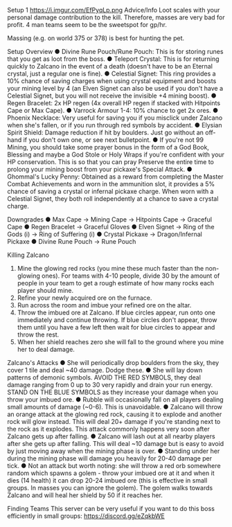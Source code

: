 Setup 1
https://i.imgur.com/EfPyqLp.png
Advice/Info
Loot scales with your personal damage contribution to the kill. Therefore, masses are very bad for profit. 4 man teams seem to be the sweetspot for gp/hr.

Massing (e.g. on world 375 or 378) is best for hunting the pet.

Setup Overview
● Divine Rune Pouch/Rune Pouch: This is for storing runes that you get as loot from the boss.
● Teleport Crystal: This is for returning quickly to Zalcano in the event of a death (doesn't have to be an Eternal crystal, just a regular one is fine).
● Celestial Signet: This ring provides a 10% chance of saving charges when using crystal equipment and boosts your mining level by 4 (an Elven Signet can also be used if you don't have a Celestial Signet, but you will not receive the invisible +4 mining boost).
● Regen Bracelet: 2x HP regen (4x overall HP regen if stacked with Hitpoints Cape or Max Cape).
● Varrock Armour 1-4: 10% chance to get 2x ores.
● Phoenix Necklace: Very useful for saving you if you misclick under Zalcano when she's fallen, or if you run through red symbols by accident.
● Elysian Spirit Shield: Damage reduction if hit by boulders. Just go without an off-hand if you don't own one, or see next bulletpoint.
● If you're not 99 Mining, you should take some prayer bonus in the form of a God Book, Blessing and maybe a God Stole or Holy Wraps if you're confident with your HP conservation. This is so that you can pray Preserve the entire time to prolong your mining boost from your pickaxe's Special Attack.
● Ghommal's Lucky Penny: Obtained as a reward from completing the Master Combat Achievements and worn in the ammunition slot, it provides a 5% chance of saving a crystal or infernal pickaxe charge. When worn with a Celestial Signet, they both roll independently at a chance to save a crystal charge.

Downgrades
● Max Cape → Mining Cape → Hitpoints Cape →  Graceful Cape
● Regen Bracelet → Graceful Gloves
● Elven Signet → Ring of the Gods (i) → Ring of Suffering (i)
● Crystal Pickaxe → Dragon/Infernal Pickaxe
● Divine Rune Pouch → Rune Pouch

Killing Zalcano
1. Mine the glowing red rocks (you mine these much faster than the non-glowing ones). For teams with 4-10 people, divide 30 by the amount of people in your team to get a rough estimate of how many rocks each player should mine.
2. Refine your newly acquired ore on the furnace.
3. Run across the room and imbue your refined ore on the altar.
4. Throw the imbued ore at Zalcano. If blue circles appear, run onto one immediately and continue throwing. If blue circles don't appear, throw them until you have a few left then wait for blue circles to appear and throw the rest.
5. When her shield reaches zero she will fall to the ground where you mine her to deal damage.

Zalcano's Attacks
● She will periodically drop boulders from the sky, they cover 1 tile and deal ~40 damage. Dodge these.
● She will lay down patterns of demonic symbols. AVOID THE RED SYMBOLS, they deal damage ranging from 0 up to 30 very rapidly and drain your run energy. STAND ON THE BLUE SYMBOLS as they increase your damage when you throw your imbued ore.
● Rubble will occasionally fall on all players dealing small amounts of damage (~0-6). This is unavoidable. 
● Zalcano will throw an orange attack at the glowing red rock, causing it to explode and another rock will glow instead. This will deal 20+ damage if you're standing next to the rock as it explodes. This attack commonly happens very soon after Zalcano gets up after falling.
● Zalcano will lash out at all nearby players after she gets up after falling. This will deal ~10 damage but is easy to avoid by just moving away when the mining phase is over.
● Standing under her during the mining phase will damage you heavily for 20-40 damage per tick.
● Not an attack but worth noting: she will throw a red orb somewhere random which spawns a golem - throw your imbued ore at it and when it dies (14 health) it can drop 20-24 imbued ore (this is effective in small groups. In masses you can ignore the golem). The golem walks towards Zalcano and will heal her shield by 50 if it reaches her.

Finding Teams
This server can be very useful if you want to do this boss efficiently in small groups: https://discord.gg/eZqkbWE
